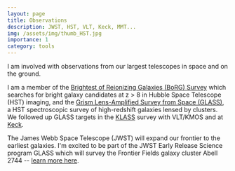 ```yaml
---
layout: page
title: Observations
description: JWST, HST, VLT, Keck, MMT...
img: /assets/img/thumb_HST.jpg
importance: 1
category: tools
---
```


I am involved with observations from our largest telescopes in space and on the ground.

I am a member of the [Brightest of Reionizing Galaxies (BoRG) Survey](http://borg.astro.ucla.edu/) which searches for bright galaxy candidates at z > 8 in Hubble Space Telescope (HST) imaging, and the [Grism Lens-Amplified Survey from Space (GLASS)](http://glass.astro.ucla.edu/), a HST spectroscopic survey of high-redshift galaxies lensed by clusters. We followed up GLASS targets in the [KLASS](https://ui.adsabs.harvard.edu/abs/2019Msngr.176...33F/abstract) survey with VLT/KMOS and at [Keck](https://ui.adsabs.harvard.edu/abs/2019ApJ...878...12H/abstract).

The James Webb Space Telescope (JWST) will expand our frontier to the earliest galaxies. I'm excited to be part of the JWST Early Release Science program GLASS which will survey the Frontier Fields galaxy cluster Abell 2744 -- [learn more here](http://glass.astro.ucla.edu/ers/).
